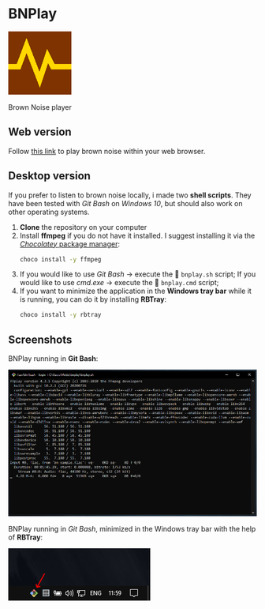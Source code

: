 # BNPlay

![icon](icon-128.png)

Brown Noise player

## Web version

Follow [this link](https://dmotte.github.io/bnplay/bnplay.html) to play brown noise within your web browser.

## Desktop version

If you prefer to listen to brown noise locally, i made two **shell scripts**. They have been tested with _Git Bash_ on _Windows 10_, but should also work on other operating systems.

1. **Clone** the repository on your computer
2. Install **ffmpeg** if you do not have it installed. I suggest installing it via the [_Chocolatey_ package manager](https://chocolatey.org/install):
   ```cmd
   choco install -y ffmpeg
   ```
3. If you would like to use _Git Bash_ &rarr; execute the :page_facing_up: `bnplay.sh` script;
   If you would like to use _cmd.exe_ &rarr; execute the :page_facing_up: `bnplay.cmd` script;
4. If you want to minimize the application in the **Windows tray bar** while it is running, you can do it by installing **RBTray**:
   ```cmd
   choco install -y rbtray
   ```

## Screenshots

BNPlay running in **Git Bash**:

![BNPlay running in Git Bash](screenshots/bnplay-gitbash.png)

BNPlay running in _Git Bash_, minimized in the Windows tray bar with the help of **RBTray**:

![BNPlay minimized in tray bar](screenshots/bnplay-traybar.png)
